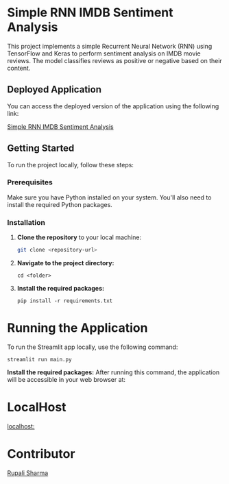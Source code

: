 # Simple RNN IMDB Sentiment Analysis

This project implements a simple Recurrent Neural Network (RNN) using TensorFlow and Keras to perform sentiment analysis on IMDB movie reviews. The model classifies reviews as positive or negative based on their content.

## Deployed Application

You can access the deployed version of the application using the following link:

[Simple RNN IMDB Sentiment Analysis](https://simplernnpyprojectvb-jkesdvkvj8ejyuz2hperm3.streamlit.app/)

## Getting Started

To run the project locally, follow these steps:

### Prerequisites

Make sure you have Python installed on your system. You'll also need to install the required Python packages.

### Installation

1. **Clone the repository** to your local machine:

   ```bash
   git clone <repository-url>

   ```

2. **Navigate to the project directory:**

   ```
   cd <folder>

   ```

3. **Install the required packages:**

   ```
   pip install -r requirements.txt
   ```

# Running the Application

To run the Streamlit app locally, use the following command:

```
streamlit run main.py
```

**Install the required packages:**
After running this command, the application will be accessible in your web browser at:

# LocalHost

[localhost:](http://localhost:8501/)

# Contributor

[Rupali Sharma](<(https://github.com/rupali-12/)>)
